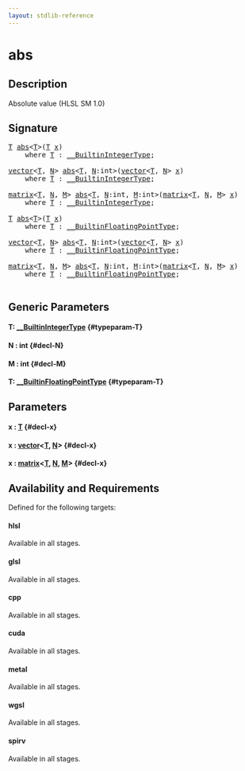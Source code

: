 ```yaml
---
layout: stdlib-reference
---
```


# abs

## Description

Absolute value (HLSL SM 1.0)




## Signature 

<pre>
<a href="/stdlib-reference/global-decls/abs#typeparam-T" class="code_type">T</a> <a href="/stdlib-reference/global-decls/abs">abs</a>&lt;<a href="/stdlib-reference/global-decls/abs#typeparam-T" class="code_type">T</a>&gt;(<a href="/stdlib-reference/global-decls/abs#typeparam-T" class="code_type">T</a> <a href="/stdlib-reference/global-decls/abs#decl-x" class="code_param">x</a>)
    <span class='code_keyword'>where</span> <a href="/stdlib-reference/global-decls/abs#typeparam-T" class="code_type">T</a> : <a href="/stdlib-reference/interfaces/builtinintegertype-0129g/index" class="code_type">__BuiltinIntegerType</a>;

<a href="/stdlib-reference/types/vector/index" class="code_type">vector</a>&lt;<a href="/stdlib-reference/global-decls/abs#typeparam-T" class="code_type">T</a>, <a href="/stdlib-reference/global-decls/abs#decl-N" class="code_var">N</a>&gt; <a href="/stdlib-reference/global-decls/abs">abs</a>&lt;<a href="/stdlib-reference/global-decls/abs#typeparam-T" class="code_type">T</a>, <a href="/stdlib-reference/global-decls/abs#decl-N" class="code_var">N</a>:<span class="code_keyword">int</span>&gt;(<a href="/stdlib-reference/types/vector/index" class="code_type">vector</a>&lt;<a href="/stdlib-reference/global-decls/abs#typeparam-T" class="code_type">T</a>, <a href="/stdlib-reference/global-decls/abs#decl-N" class="code_var">N</a>&gt; <a href="/stdlib-reference/global-decls/abs#decl-x" class="code_param">x</a>)
    <span class='code_keyword'>where</span> <a href="/stdlib-reference/global-decls/abs#typeparam-T" class="code_type">T</a> : <a href="/stdlib-reference/interfaces/builtinintegertype-0129g/index" class="code_type">__BuiltinIntegerType</a>;

<a href="/stdlib-reference/types/matrix/index" class="code_type">matrix</a>&lt;<a href="/stdlib-reference/global-decls/abs#typeparam-T" class="code_type">T</a>, <a href="/stdlib-reference/global-decls/abs#decl-N" class="code_var">N</a>, <a href="/stdlib-reference/global-decls/abs#decl-M" class="code_var">M</a>&gt; <a href="/stdlib-reference/global-decls/abs">abs</a>&lt;<a href="/stdlib-reference/global-decls/abs#typeparam-T" class="code_type">T</a>, <a href="/stdlib-reference/global-decls/abs#decl-N" class="code_var">N</a>:<span class="code_keyword">int</span>, <a href="/stdlib-reference/global-decls/abs#decl-M" class="code_var">M</a>:<span class="code_keyword">int</span>&gt;(<a href="/stdlib-reference/types/matrix/index" class="code_type">matrix</a>&lt;<a href="/stdlib-reference/global-decls/abs#typeparam-T" class="code_type">T</a>, <a href="/stdlib-reference/global-decls/abs#decl-N" class="code_var">N</a>, <a href="/stdlib-reference/global-decls/abs#decl-M" class="code_var">M</a>&gt; <a href="/stdlib-reference/global-decls/abs#decl-x" class="code_param">x</a>)
    <span class='code_keyword'>where</span> <a href="/stdlib-reference/global-decls/abs#typeparam-T" class="code_type">T</a> : <a href="/stdlib-reference/interfaces/builtinintegertype-0129g/index" class="code_type">__BuiltinIntegerType</a>;

<a href="/stdlib-reference/global-decls/abs#typeparam-T" class="code_type">T</a> <a href="/stdlib-reference/global-decls/abs">abs</a>&lt;<a href="/stdlib-reference/global-decls/abs#typeparam-T" class="code_type">T</a>&gt;(<a href="/stdlib-reference/global-decls/abs#typeparam-T" class="code_type">T</a> <a href="/stdlib-reference/global-decls/abs#decl-x" class="code_param">x</a>)
    <span class='code_keyword'>where</span> <a href="/stdlib-reference/global-decls/abs#typeparam-T" class="code_type">T</a> : <a href="/stdlib-reference/interfaces/builtinfloatingpointtype-0129hm/index" class="code_type">__BuiltinFloatingPointType</a>;

<a href="/stdlib-reference/types/vector/index" class="code_type">vector</a>&lt;<a href="/stdlib-reference/global-decls/abs#typeparam-T" class="code_type">T</a>, <a href="/stdlib-reference/global-decls/abs#decl-N" class="code_var">N</a>&gt; <a href="/stdlib-reference/global-decls/abs">abs</a>&lt;<a href="/stdlib-reference/global-decls/abs#typeparam-T" class="code_type">T</a>, <a href="/stdlib-reference/global-decls/abs#decl-N" class="code_var">N</a>:<span class="code_keyword">int</span>&gt;(<a href="/stdlib-reference/types/vector/index" class="code_type">vector</a>&lt;<a href="/stdlib-reference/global-decls/abs#typeparam-T" class="code_type">T</a>, <a href="/stdlib-reference/global-decls/abs#decl-N" class="code_var">N</a>&gt; <a href="/stdlib-reference/global-decls/abs#decl-x" class="code_param">x</a>)
    <span class='code_keyword'>where</span> <a href="/stdlib-reference/global-decls/abs#typeparam-T" class="code_type">T</a> : <a href="/stdlib-reference/interfaces/builtinfloatingpointtype-0129hm/index" class="code_type">__BuiltinFloatingPointType</a>;

<a href="/stdlib-reference/types/matrix/index" class="code_type">matrix</a>&lt;<a href="/stdlib-reference/global-decls/abs#typeparam-T" class="code_type">T</a>, <a href="/stdlib-reference/global-decls/abs#decl-N" class="code_var">N</a>, <a href="/stdlib-reference/global-decls/abs#decl-M" class="code_var">M</a>&gt; <a href="/stdlib-reference/global-decls/abs">abs</a>&lt;<a href="/stdlib-reference/global-decls/abs#typeparam-T" class="code_type">T</a>, <a href="/stdlib-reference/global-decls/abs#decl-N" class="code_var">N</a>:<span class="code_keyword">int</span>, <a href="/stdlib-reference/global-decls/abs#decl-M" class="code_var">M</a>:<span class="code_keyword">int</span>&gt;(<a href="/stdlib-reference/types/matrix/index" class="code_type">matrix</a>&lt;<a href="/stdlib-reference/global-decls/abs#typeparam-T" class="code_type">T</a>, <a href="/stdlib-reference/global-decls/abs#decl-N" class="code_var">N</a>, <a href="/stdlib-reference/global-decls/abs#decl-M" class="code_var">M</a>&gt; <a href="/stdlib-reference/global-decls/abs#decl-x" class="code_param">x</a>)
    <span class='code_keyword'>where</span> <a href="/stdlib-reference/global-decls/abs#typeparam-T" class="code_type">T</a> : <a href="/stdlib-reference/interfaces/builtinfloatingpointtype-0129hm/index" class="code_type">__BuiltinFloatingPointType</a>;

</pre>

## Generic Parameters

#### T: [\_\_BuiltinIntegerType](/stdlib-reference/interfaces/builtinintegertype-0129g/index) {#typeparam-T}
#### N  : int {#decl-N}
#### M  : int {#decl-M}
#### T: [\_\_BuiltinFloatingPointType](/stdlib-reference/interfaces/builtinfloatingpointtype-0129hm/index) {#typeparam-T}

## Parameters

#### x  : [T](/stdlib-reference/global-decls/abs#typeparam-T) {#decl-x}
#### x  : [vector](/stdlib-reference/types/vector/index)\<[T](/stdlib-reference/types/vector/index#typeparam-T), [N](/stdlib-reference/types/vector/index#decl-N)\> {#decl-x}
#### x  : [matrix](/stdlib-reference/types/matrix/index)\<[T](/stdlib-reference/types/matrix/t-0), [N](/stdlib-reference/types/matrix/index#decl-N), [M](/stdlib-reference/types/matrix/index#decl-M)\> {#decl-x}

## Availability and Requirements

Defined for the following targets:

#### hlsl
Available in all stages.

#### glsl
Available in all stages.

#### cpp
Available in all stages.

#### cuda
Available in all stages.

#### metal
Available in all stages.

#### wgsl
Available in all stages.

#### spirv
Available in all stages.



